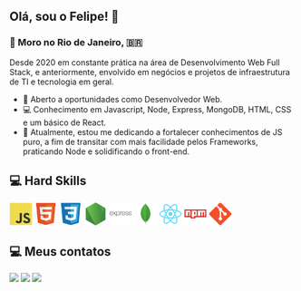 ## Olá, sou o Felipe! 👋
### 📍 Moro no Rio de Janeiro, :brazil:

Desde 2020 em constante prática na área de Desenvolvimento Web Full Stack, e anteriormente, envolvido em negócios e projetos de infraestrutura de TI e tecnologia em geral.
- 🤝 Aberto a oportunidades como Desenvolvedor Web.
- 💻 Conhecimento em Javascript, Node, Express, MongoDB, HTML, CSS e um básico de React.
- 💬 Atualmente, estou me dedicando a fortalecer conhecimentos de JS puro, a fim de transitar com mais facilidade pelos Frameworks, praticando Node e solidificando o front-end. 

## 💻 Hard Skills

<img src="https://raw.githubusercontent.com/devicons/devicon/master/icons/javascript/javascript-original.svg" alt="js" width="40" height="40" style="max-width:100%"></img>
<img src="https://raw.githubusercontent.com/devicons/devicon/master/icons/html5/html5-original.svg" alt="html" width="40" height="40" style="max-width:100%"></img>
<img src="https://raw.githubusercontent.com/devicons/devicon/master/icons/css3/css3-original.svg" alt="css" width="40" height="40" style="max-width:100%"></img>
<img src="https://raw.githubusercontent.com/devicons/devicon/master/icons/nodejs/nodejs-original.svg" alt="node" width="40" height="40" style="max-width:100%"></img>
<img src="https://raw.githubusercontent.com/devicons/devicon/master/icons/express/express-original-wordmark.svg" alt="express" width="40" height="40" style="max-width:100%"></img>
<img src="https://raw.githubusercontent.com/devicons/devicon/master/icons/mongodb/mongodb-original.svg" alt="mongo" width="40" height="40" style="max-width:100%"></img>
<img src="https://raw.githubusercontent.com/devicons/devicon/master/icons/react/react-original.svg" alt="react" width="40" height="40" style="max-width:100%"></img>
<img src="https://raw.githubusercontent.com/devicons/devicon/master/icons/npm/npm-original-wordmark.svg" alt="npm" width="40" height="40" style="max-width:100%"></img>
<img src="https://raw.githubusercontent.com/devicons/devicon/master/icons/git/git-original.svg" alt="git" width="40" height="40" style="max-width:100%"></img>

## 💻 Meus contatos

[<img src="https://img.shields.io/badge/linkedin-%230077B5.svg?&style=for-the-badge&logo=linkedin&logoColor=white" />](https://www.linkedin.com/in/felipe-montenegro-ribeiro/) [<img src = "https://img.shields.io/badge/instagram-%23E4405F.svg?&style=for-the-badge&logo=instagram&logoColor=white">](https://www.instagram.com/felp88/) [<img src = "https://img.shields.io/badge/facebook-%231877F2.svg?&style=for-the-badge&logo=facebook&logoColor=white">](https://www.facebook.com/felp.montenegro)

<!--
**felipemontenegror/felipemontenegror** is a ✨ _special_ ✨ repository because its `README.md` (this file) appears on your GitHub profile.

